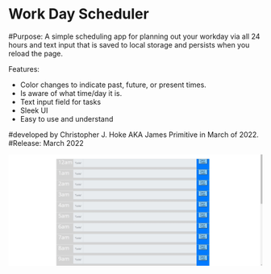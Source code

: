 # Work Day Scheduler 

#Purpose: A simple scheduling app for planning out your workday via all 24 hours and text input that is saved to local storage and persists when you reload the page. 

Features: 
- Color changes to indicate past, future, or present times. 
- Is aware of what time/day it is. 
- Text input field for tasks
- Sleek UI
- Easy to use and understand

#developed by 
Christopher J. Hoke AKA James Primitive 
in March of 2022. 
#Release: March 2022

![Image of Workday Schedulatron](super-disco\Develop\assets\image\workdayschedulator.jpg)
